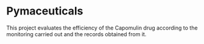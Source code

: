 # Pymaceuticals

This project evaluates the efficiency of the Capomulin drug according to the monitoring carried out and the records obtained from it.
